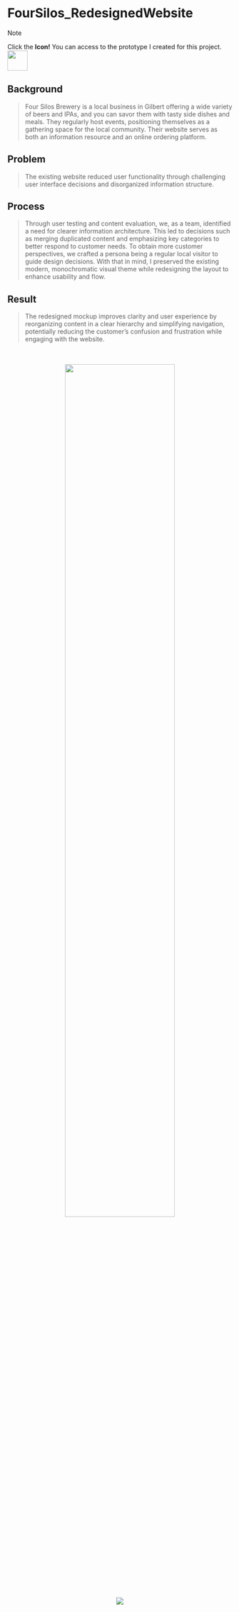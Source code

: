 # FourSilos_RedesignedWebsite

  >[!NOTE]
  > Click the <strong>Icon!</strong> You can access to the prototype I created for this project. &nbsp;&nbsp;&nbsp; <a href="https://www.figma.com/proto/8rrByrwtD0JdkdIihfa4YS/Untitled?t=mApBAI0HlHLExGVU-1&scaling=scale-down&content-scaling=fixed&page-id=0%3A1&node-id=4-2&starting-point-node-id=4%3A2"><img src="https://skillicons.dev/icons?i=figma" height="45px"/></a>

## Background
> Four Silos Brewery is a local business in Gilbert offering a wide variety of beers and IPAs, and you can savor them with tasty side dishes and meals.
> They regularly host events, positioning themselves as a gathering space for the local community.
> Their website serves as both an information resource and an online ordering platform.


## Problem
> The existing website reduced user functionality through challenging user interface decisions and disorganized information structure.


## Process
> Through user testing and content evaluation, we, as a team, identified a need for clearer information architecture.
> This led to decisions such as merging duplicated content and emphasizing key categories to better respond to customer needs.
> To obtain more customer perspectives, we crafted a persona being a regular local visitor to guide design decisions.
> With that in mind, I preserved the existing modern, monochromatic visual theme while redesigning the layout to enhance usability and flow.


## Result
> The redesigned mockup improves clarity and user experience by reorganizing content in a clear hierarchy and simplifying navigation,
> potentially reducing the customer’s confusion and frustration while engaging with the website.
<br />
<br />

<div align="center">

  <img src="https://github.com/user-attachments/assets/123ade95-f76f-453a-83c7-f8726cffc82c" width="70%"/>
</div>
<br />
<br />

<!-- footer -->
<div align="center" width="95%">
  <img src="https://capsule-render.vercel.app/api?type=soft&height=100&color=293051&text=Takemi%20Ichihara&fontSize=16&fontColor=FFF5E6&fontAlignY=85" />
</div>


<!-- Thank+You+!;Bye+〜+👋" -->
